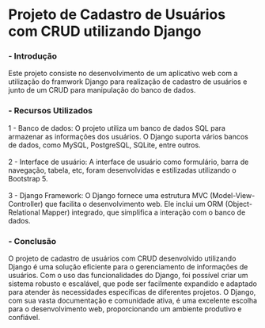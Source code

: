 # Projeto de Cadastro de Usuários com CRUD utilizando Django

<h3>- Introdução</h3>

<p>Este projeto consiste no desenvolvimento de um aplicativo web com a utilização do framwork Django para realização de cadastro de usuários e junto de um CRUD para manipulação do banco de dados.</p>
<h3>- Recursos Utilizados</h3>
<p>1 - Banco de dados: O projeto utiliza um banco de dados SQL para armazenar as informações dos usuários. O Django suporta vários bancos de dados, como MySQL, PostgreSQL, SQLite, entre outros.<br><br>
2 - Interface de usuário: A interface de usuário como formulário, barra de navegação, tabela, etc, foram desenvolvidas e estilizadas utilizando o Bootstrap 5.<br><br>3 - Django Framework: O Django fornece uma estrutura MVC (Model-View-Controller) que facilita o desenvolvimento web. Ele inclui um ORM (Object-Relational Mapper) integrado, que simplifica a interação com o banco de dados.</p>


<h3>- Conclusão</h3>

<p>
O projeto de cadastro de usuários com CRUD desenvolvido utilizando Django é uma solução eficiente para o gerenciamento de informações de usuários. Com o uso das funcionalidades do Django, foi possível criar um sistema robusto e escalável, que pode ser facilmente expandido e adaptado para atender às necessidades específicas de diferentes projetos. O Django, com sua vasta documentação e comunidade ativa, é uma excelente escolha para o desenvolvimento web, proporcionando um ambiente produtivo e confiável. </p>
